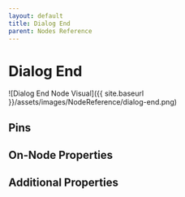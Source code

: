 ```yaml
---
layout: default
title: Dialog End
parent: Nodes Reference
---
```

# Dialog End

![Dialog End Node Visual]({{ site.baseurl }}/assets/images/NodeReference/dialog-end.png)

## Pins

## On-Node Properties

## Additional Properties